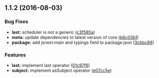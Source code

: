 <a name="1.1.2"></a>
## 1.1.2 (2016-08-03)


### Bug Fixes

* **last:** scheduler is not a generic ([c3f585a](https://github.com/TylorS/tempest/commit/c3f585a))
* **meta:** update dependencies to latest version of core ([b6c03b1](https://github.com/TylorS/tempest/commit/b6c03b1))
* **package:** add jsnext:main and typings field to package.json ([3cbbc88](https://github.com/TylorS/tempest/commit/3cbbc88))


### Features

* **last:** implement last operator ([01c97f6](https://github.com/TylorS/tempest/commit/01c97f6))
* **subject:** implement asSubject operator ([e07cc5e](https://github.com/TylorS/tempest/commit/e07cc5e))



